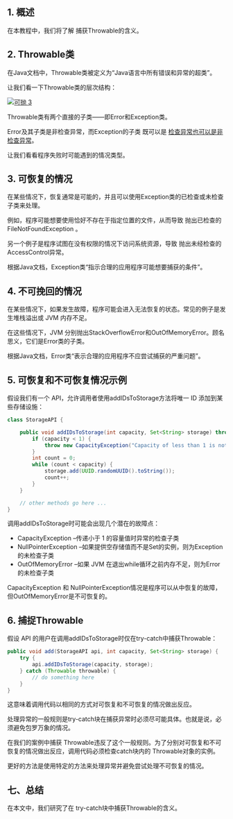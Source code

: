 ## 1. 概述

在本教程中，我们将了解 捕获Throwable的含义。

## 2. Throwable类

在Java文档中，Throwable类被定义为“Java语言中所有错误和异常的超类”。

让我们看一下Throwable类的层次结构：

[![可抛 3](https://www.baeldung.com/wp-content/uploads/2019/11/Throwable-3.png)](https://www.baeldung.com/wp-content/uploads/2019/11/Throwable-3.png)

Throwable类有两个直接的子类——即Error和Exception类。

Error及其子类是非检查异常，而Exception的子类 既可以是 [检查异常也可以是非检查异常](https://www.baeldung.com/java-exceptions)。

让我们看看程序失败时可能遇到的情况类型。

## 3. 可恢复的情况

在某些情况下，恢复通常是可能的，并且可以使用Exception类的已检查或未检查子类来处理。

例如，程序可能想要使用恰好不存在于指定位置的文件，从而导致 抛出已检查的FileNotFoundException 。

另一个例子是程序试图在没有权限的情况下访问系统资源，导致 抛出未经检查的AccessControl异常。

根据Java文档，Exception类“指示合理的应用程序可能想要捕获的条件”。

## 4. 不可挽回的情况

在某些情况下，如果发生故障，程序可能会进入无法恢复的状态。常见的例子是发生堆栈溢出或 JVM 内存不足。

在这些情况下，JVM 分别抛出StackOverflowError和OutOfMemoryError。顾名思义，它们是Error类的子类。

根据Java文档，Error类“表示合理的应用程序不应尝试捕获的严重问题”。

## 5. 可恢复和不可恢复情况示例

假设我们有一个 API，允许调用者使用addIDsToStorage方法将唯一 ID 添加到某些存储设施：

```java
class StorageAPI {

    public void addIDsToStorage(int capacity, Set<String> storage) throws CapacityException {
        if (capacity < 1) {
            throw new CapacityException("Capacity of less than 1 is not allowed");
        }
        int count = 0;
        while (count < capacity) {
            storage.add(UUID.randomUUID().toString());
            count++;
        }
    }

    // other methods go here ...
}
```

调用addIDsToStorage时可能会出现几个潜在的故障点：

-   CapacityException –传递小于 1 的容量值时异常的检查子类
-   NullPointerException –如果提供空存储值而不是Set<String>的实例，则为Exception的未检查子类
-   OutOfMemoryError –如果 JVM 在退出while循环之前内存不足，则为Error的未检查子类

CapacityException 和 NullPointerException情况是程序可以从中恢复的故障，但OutOfMemoryError是不可恢复的。

## 6. 捕捉Throwable

假设 API 的用户在调用addIDsToStorage时仅在try-catch中捕获Throwable：

```java
public void add(StorageAPI api, int capacity, Set<String> storage) {
    try {
        api.addIDsToStorage(capacity, storage);
    } catch (Throwable throwable) {
        // do something here
    }
}
```

这意味着调用代码以相同的方式对可恢复和不可恢复的情况做出反应。

处理异常的一般规则是try-catch块在捕获异常时必须尽可能具体。也就是说，必须避免包罗万象的情况。

在我们的案例中捕获 Throwable违反了这个一般规则。为了分别对可恢复和不可恢复的情况做出反应，调用代码必须检查catch块内的 Throwable对象的实例。

更好的方法是使用特定的方法来处理异常并避免尝试处理不可恢复的情况。

## 七、总结

在本文中，我们研究了在 try-catch块中捕获Throwable的含义。
